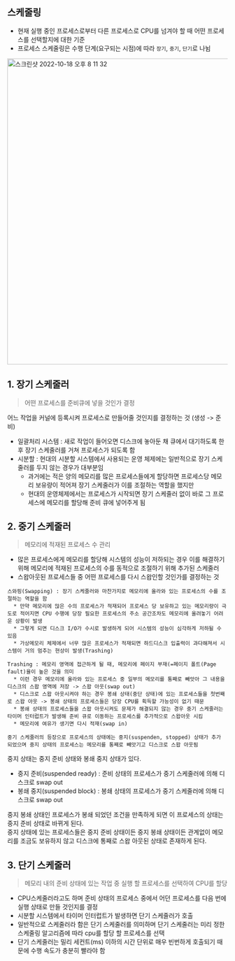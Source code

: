 ## 스케줄링

* 현재 실행 중인 프로세스로부터 다른 프로세스로 CPU를 넘겨야 할 때 어떤 프로세스를 선택할지에 대한 기준
* 프로세스 스케줄링은 수행 단계(요구되는 시점)에 따라 ```장기```, ```중기```, ```단기```로 나뉨

<img width="700" alt="스크린샷 2022-10-18 오후 8 11 32" src="https://user-images.githubusercontent.com/97823928/196414223-aeebd832-6a48-491a-b363-12a00e14732d.png">

## 1. 장기 스케줄러

> 어떤 프로세스를 준비큐에 넣을 것인가 결정

어느 작업을 커널에 등록시켜 프로세스로 만들어줄 것인지를 결정하는 것 (생성 -> 준비) 
* 일괄처리 시스템 : 새로 작업이 들어오면 디스크에 놓아둔 채 큐에서 대기하도록 한 후 장기 스케줄러를 거쳐 프로세스가 되도록 함
* 시분할 : 현대의 시분할 시스템에서 사용되는 운영 체제에는 일반적으로 장기 스케줄러를 두지 않는 경우가 대부분임
  * 과거에는 적은 양의 메모리를 많은 프로세스들에게 할당하면 프로세스당 메모리 보유량이 적어져 장기 스케줄러가 이를 조절하는 역할을 했지만 
  * 현대의 운영체제에서는 프로세스가 시작되면 장기 스케줄러 없이 바로 그 프로세스에 메모리를 할당해 준비 큐에 넣어주게 됨 
  
## 2. 중기 스케줄러

> 메모리에 적재된 프로세스 수 관리

* 많은 프로세스에게 메모리를 할당해 시스템의 성능이 저하되는 경우 이를 해결하기 위해 메모리에 적재된 프로세스의 수를 동적으로 조절하기 위해 추가된 스케줄러
* 스왑아웃된 프로세스들 중 어떤 프로세스를 다시 스왑인할 것인가를 결정하는 것

```
스와핑(Swapping) : 장기 스케줄러와 마찬가지로 메모리에 올라와 있는 프로세스의 수를 조절하는 역할을 함
  * 만약 메모리에 많은 수의 프로세스가 적재되어 프로세스 당 보유하고 있는 메모리량이 극도로 적어지면 CPU 수행에 당장 필요한 프로세스의 주소 공간조차도 메모리에 올려놓기 어려운 상황이 발생
  * 그렇게 되면 디스크 I/O가 수시로 발생하게 되어 시스템의 성능이 심각하게 저하될 수 있음
  * 가상메모리 체제에서 너무 많은 프로세스가 적재되면 하드디스크 입출력이 과다해져서 시스템이 거의 멈추는 현상이 발생(Trashing)

Trashing : 메모리 영역에 접근하게 될 때, 메모리에 페이지 부재(=페이지 폴트(Page fault)율이 높은 것을 의미
  * 이런 경우 메모리에 올라와 있는 프로세스 중 일부의 메모리를 통째로 빼앗아 그 내용을 디스크의 스왑 영역에 저장 -> 스왑 아웃(swap out)
  * 디스크로 스왑 아웃시켜야 하는 경우 봉쇄 상태(중단 상태)에 있는 프로세스들을 첫번째로 스왑 아웃 -> 봉쇄 상태의 프로세스들은 당장 CPU를 획득할 가능성이 없기 때문
  * 봉쇄 상태의 프로세스들을 스왑 아웃시켜도 문제가 해결되지 않는 경우 중기 스케줄러는 타이머 인터럽트가 발생해 준비 큐로 이동하는 프로세스를 추가적으로 스왑아웃 시킴
  * 메모리에 여유가 생기면 다시 적재(swap in)
  
중기 스케줄러의 등장으로 프로세스의 상태에는 중지(suspenden, stopped) 상태가 추가 되었으며 중지 상태의 프로세스는 메모리를 통째로 빼앗기고 디스크로 스왑 아웃됨  
```

중지 상태는 중지 준비 상태와 봉쇄 중지 상태가 있다.
* 중지 준비(suspended ready) : 준비 상태의 프로세스가 중기 스케줄러에 의해 디스크로 swap out
* 봉쇄 중지(suspended block) : 봉쇄 상태의 프로세스가 중기 스케줄러에 의해 디스크로 swap out

중지 봉쇄 상태인 프로세스가 봉쇄 되었던 조건을 만족하게 되면 이 프로세스의 상태는 중지 준비 상태로 바뀌게 된다.   
중지 상태에 있는 프로세스들은 중지 준비 상태이든 중지 봉쇄 상태이든 관계없이 메모리를 조금도 보유하지 않고 디스크에 통째로 스왑 아웃된 상태로 존재하게 된다.  

## 3. 단기 스케줄러

> 메모리 내의 준비 상태에 있는 작업 중 실행 할 프로세스를 선택하여 CPU를 할당

* CPU스케줄러라고도 하며 준비 상태의 프로세스 중에서 어던 프로세스를 다음 번에 실행 상태로 만들 것인지를 결정
* 시분할 시스템에서 타이머 인터럽트가 발생하면 단기 스케줄러가 호출
* 일반적으로 스케줄러라 함은 단기 스케줄러를 의미하며 단기 스케줄러는 미리 정한 스케줄링 알고리즘에 따라 cpu를 할당 할 프로세스를 선택
* 단기 스케줄러는 밀리 세컨트(ms) 이하의 시간 단위로 매우 빈번하게 호출되기 때문에 수행 속도가 충분히 빨라야 함

